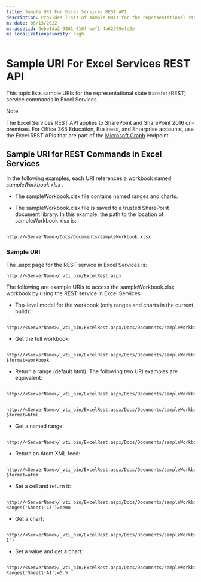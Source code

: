 ```yaml
---
title: Sample URI For Excel Services REST API
description: Provides lists of sample URIs for the representational state transfer (REST) service commands in Excel Services.
ms.date: 06/13/2022
ms.assetid: 4ebe1da2-9861-416f-bef1-4a62599efe2e
ms.localizationpriority: high
---
```



# Sample URI For Excel Services REST API

This topic lists sample URIs for the representational state transfer (REST) service commands in Excel Services.
  
> [!NOTE]
> The Excel Services REST API applies to SharePoint and SharePoint 2016 on-premises. For Office 365 Education, Business, and Enterprise accounts, use the Excel REST APIs that are part of the  [Microsoft Graph](http://graph.microsoft.io/docs/api-reference/v1.0/resources/excel
) endpoint.
  
    
    


## Sample URI for REST Commands in Excel Services

In the following examples, each URI references a workbook named  *sampleWorkbook.xlsx*  .
  
    
    

- The sampleWorkbook.xlsx file contains named ranges and charts.
    
  
- The sampleWorkbook.xlsx file is saved to a trusted SharePoint document library. In this example, the path to the location of sampleWorkbook.xlsx is:
    
```
  
http://<ServerName>/Docs/Documents/sampleWorkbook.xlsx
```


### Sample URI

The .aspx page for the REST service in Excel Services is: 
  
    
    

```
http://<ServerName>/_vti_bin/ExcelRest.aspx

```

The following are example URIs to access the sampleWorkbook.xlsx workbook by using the REST service in Excel Services. 
  
    
    

- Top-level model for the workbook (only ranges and charts in the current build):
    
```
  
http://<ServerName>/_vti_bin/ExcelRest.aspx/Docs/Documents/sampleWorkbook.xlsx/model

```

- Get the full workbook:
    
```
  
http://<ServerName>/_vti_bin/ExcelRest.aspx/Docs/Documents/sampleWorkbook.xlsx/model?$format=workbook

```

- Return a range (default html). The following two URI examples are equivalent:
    
```
  
http://<ServerName>/_vti_bin/ExcelRest.aspx/Docs/Documents/sampleWorkbook.xlsx/model/Ranges('Sheet1!A1|G5')

```


```
  
http://<ServerName>/_vti_bin/ExcelRest.aspx/Docs/Documents/sampleWorkbook.xlsx/model/Ranges('Sheet1!A1|G5')?$format=html
```

- Get a named range:
    
```
  http://<ServerName>/_vti_bin/ExcelRest.aspx/Docs/Documents/sampleWorkbook.xlsx/model/Ranges('nameOfTheNamedRange')

```

- Return an Atom XML feed:
    
```
  
http://<ServerName>/_vti_bin/ExcelRest.aspx/Docs/Documents/sampleWorkbook.xlsx/model?$format=atom

```

- Set a cell and return it:
    
```
  
http://<ServerName>/_vti_bin/ExcelRest.aspx/Docs/Documents/sampleWorkbook.xlsx/model/Ranges('Sheet1!A1|G5')?Ranges('Sheet1!C3')=demo

```

- Get a chart:
    
```
  
http://<ServerName>/_vti_bin/ExcelRest.aspx/Docs/Documents/sampleWorkbook.xlsx/model/Charts('Chart 1')

```

- Set a value and get a chart:
    
```
  
http://<ServerName>/_vti_bin/ExcelRest.aspx/Docs/Documents/sampleWorkbook.xlsx/model/Charts('Chart%201')?Ranges('Sheet1!A1')=5.5

```


